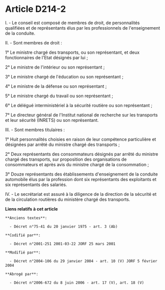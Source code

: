 # Article D214-2

I. - Le conseil est composé de membres de droit, de personnalités qualifiées et de représentants élus par les professionnels
de l'enseignement de la conduite.

II. - Sont membres de droit :

1° Le ministre chargé des transports, ou son représentant, et deux fonctionnaires de l'Etat désignés par lui ;

2° Le ministre de l'intérieur ou son représentant ;

3° Le ministre chargé de l'éducation ou son représentant ;

4° Le ministre de la défense ou son représentant ;

5° Le ministre chargé du travail ou son représentant ;

6° Le délégué interministériel à la sécurité routière ou son représentant ;

7° Le directeur général de l'Institut national de recherche sur les transports et leur sécurité (INRETS) ou son représentant.

III. - Sont membres titulaires :

1° Huit personnalités choisies en raison de leur compétence particulière et désignées par arrêté du ministre chargé des
transports ;

2° Deux représentants des consommateurs désignés par arrêté du ministre chargé des transports, sur proposition des
organisations de consommateurs et après avis du ministre chargé de la consommation ;

3° Douze représentants des établissements d'enseignement de la conduite automobile élus par la profession dont six
représentants des exploitants et six représentants des salariés.

IV. - Le secrétariat est assuré à la diligence de la direction de la sécurité et de la circulation routières du ministère
chargé des transports.

**Liens relatifs à cet article**

	**Anciens textes**:

	  - Décret n°75-41 du 20 janvier 1975 - art. 3 (Ab)

	**Codifié par**:

	  - Décret n°2001-251 2001-03-22 JORF 25 mars 2001

	**Modifié par**:

	  - Décret n°2004-106 du 29 janvier 2004 - art. 10 (V) JORF 5 février 2004

	**Abrogé par**:

	  - Décret n°2006-672 du 8 juin 2006 - art. 17 (V), art. 18 (V)
